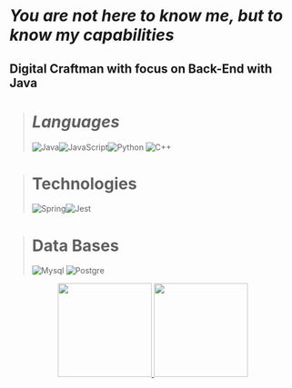 # *You are not here to know **me**, but to know my **capabilities***

## Digital Craftman with focus on Back-End with Java
> # ***Languages***
>
>  ![Java](https://img.shields.io/badge/Java-ED8B00?style=for-the-badge&logo=openjdk&logoColor=white)![JavaScript](https://img.shields.io/badge/JavaScript-323330?style=for-the-badge&logo=javascript&logoColor=F7DF1E)![Python](https://img.shields.io/badge/Python-14354C?style=for-the-badge&logo=python&logoColor=white)
![C++](https://img.shields.io/badge/C%2B%2B-00599C?style=for-the-badge&logo=c%2B%2B&logoColor=white)
>

># Technologies
>![Spring](https://img.shields.io/badge/Spring-6DB33F?style=for-the-badge&logo=spring&logoColor=white)![Jest](https://img.shields.io/badge/Jest-323330?style=for-the-badge&logo=Jest&logoColor=white)

># Data Bases
>![Mysql](https://img.shields.io/badge/MySQL-00000F?style=for-the-badge&logo=mysql&logoColor=white)
![Postgre](https://img.shields.io/badge/PostgreSQL-316192?style=for-the-badge&logo=postgresql&logoColor=white)

<p align="center" justify-content="center">
  <a href="https://github.com/anuraghazra/github-readme-stats">
    <img  height="165"src="https://github-readme-stats.vercel.app/api?username=Brandaumm&show_icons=true&theme=transparent&border_color=DC143C&title_color=DC143C&border_radius=10&text_color=DC143C&icon_color=DC143C" />
  </a>
  <a href="https://github.com/anuraghazra/convoychat">
    <img height="165" src="https://github-readme-stats.vercel.app/api/top-langs?username=Brandaumm&layout=compact&langs_count=8&card_width=320&theme=transparent&border_color=DC143C&text_color=DC143C&title_color=DC143C" />
  </a>
</p>
